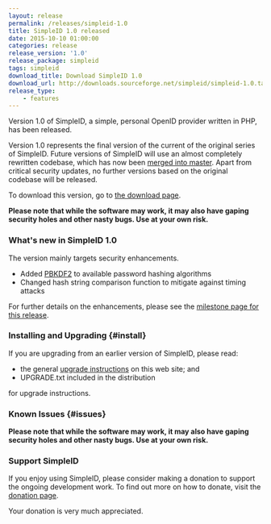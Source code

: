 ```yaml
---
layout: release
permalink: /releases/simpleid-1.0
title: SimpleID 1.0 released
date: 2015-10-10 01:00:00
categories: release
release_version: '1.0'
release_package: simpleid
tags: simpleid
download_title: Download SimpleID 1.0
download_url: http://downloads.sourceforge.net/simpleid/simpleid-1.0.tar.gz
release_type: 
    - features
---
```


Version 1.0 of SimpleID, a simple, personal OpenID provider written in PHP, has been released.

Version 1.0 represents the final version of the current of the original series of SimpleID.
Future versions of SimpleID will use an almost completely rewritten codebase, which has
now been [merged into master](/news/2015/10/simpleid-2-merged-into-master/).  Apart from
critical security updates, no further versions based on the original codebase will be released.

To download this version, go to [the download page](/download).

**Please note that while the software may work, it may also have gaping security holes and other nasty bugs. Use at your own risk.**

### What's new in SimpleID 1.0

The version mainly targets security enhancements.

- Added [PBKDF2](https://en.wikipedia.org/wiki/PBKDF2) to available password hashing algorithms
- Changed hash string comparison function to mitigate against timing attacks

For further details on the enhancements, please see the [milestone page for this release](http://trac.simpleid.koinic.net/milestone/1.0).

### Installing and Upgrading {#install}

If you are upgrading from an earlier version of SimpleID, please read:

- the general [upgrade instructions](http://simpleid.koinic.net/documentation/getting-started/upgrading) on this web site; and
- UPGRADE.txt included in the distribution

for upgrade instructions.

### Known Issues {#issues}

**Please note that while the software may work, it may also have gaping security holes and other nasty bugs. Use at your own risk.**

### Support SimpleID

If you enjoy using SimpleID, please consider making a donation to support the
ongoing development work.  To find out more on how to donate, visit
the [donation page](http://simpleid.koinic.net/donate).

Your donation is very much appreciated.